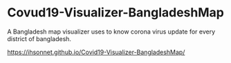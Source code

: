 # Covud19-Visualizer-BangladeshMap
A Bangladesh map visualizer uses to know corona virus update for every district of bangladesh.

 https://ihsonnet.github.io/Covid19-Visualizer-BangladeshMap/
